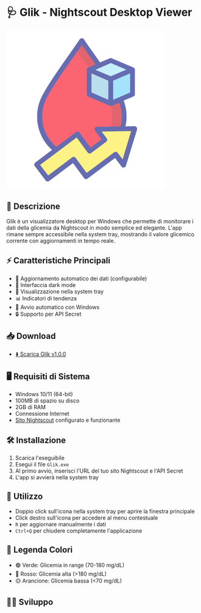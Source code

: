 # 🩺 Glik - Nightscout Desktop Viewer

![Glik Logo](src/assets/logo_glik.png)

## 📝 Descrizione
Glik è un visualizzatore desktop per Windows che permette di monitorare i dati della glicemia da Nightscout in modo semplice ed elegante. L'app rimane sempre accessibile nella system tray, mostrando il valore glicemico corrente con aggiornamenti in tempo reale.

## ⚡ Caratteristiche Principali
- 🔄 Aggiornamento automatico dei dati (configurabile)
- 🎨 Interfaccia dark mode
- 🔔 Visualizzazione nella system tray
- 📊 Indicatori di tendenza
- 🚀 Avvio automatico con Windows
- 🔒 Supporto per API Secret

## 📥 Download
- [⬇️ Scarica Glik v1.0.0](https://github.com/tuousername/glik/releases/download/v1.0.0/Glik.exe)

## 🖥️ Requisiti di Sistema
- Windows 10/11 (64-bit)
- 100MB di spazio su disco
- 2GB di RAM
- Connessione Internet
- [Sito Nightscout](https://nightscout.github.io/) configurato e funzionante

## 🛠️ Installazione
1. Scarica l'eseguibile
2. Esegui il file `Glik.exe`
3. Al primo avvio, inserisci l'URL del tuo sito Nightscout e l'API Secret
4. L'app si avvierà nella system tray

## 🎯 Utilizzo
- Doppio click sull'icona nella system tray per aprire la finestra principale
- Click destro sull'icona per accedere al menu contestuale
- `R` per aggiornare manualmente i dati
- `Ctrl+Q` per chiudere completamente l'applicazione

## 🎨 Legenda Colori
- 🟢 Verde: Glicemia in range (70-180 mg/dL)
- 🔴 Rosso: Glicemia alta (>180 mg/dL)
- 🟡 Arancione: Glicemia bassa (<70 mg/dL)

## 👨‍💻 Sviluppo 